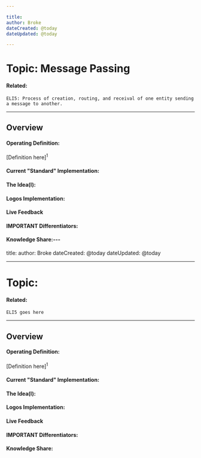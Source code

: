```yaml
---

title:
author: Broke
dateCreated: @today
dateUpdated: @today

---
```


# Topic: Message Passing
#### Related:
`ELI5: Process of creation, routing, and receival of one entity sending a message to another.`

---

## Overview

#### Operating Definition:
[Definition here]<sup>1</sup>

#### Current "Standard" Implementation:


#### The Idea(l):


#### Logos Implementation:


#### Live Feedback


#### IMPORTANT Differentiators:


#### Knowledge Share:---

title:
author: Broke
dateCreated: @today
dateUpdated: @today

---

# Topic:
#### Related:
`ELI5 goes here`

---

## Overview

#### Operating Definition:
[Definition here]<sup>1</sup>

#### Current "Standard" Implementation:


#### The Idea(l):


#### Logos Implementation:


#### Live Feedback


#### IMPORTANT Differentiators:


#### Knowledge Share: